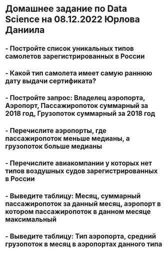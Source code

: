 # Домашнее задание по Data Science на 08.12.2022 Юрлова Даниила
## - Постройте список уникальных типов самолетов зарегистрированных в России
## - Какой тип самолета имеет самую раннюю дату выдачи сертификата?
## - Постройте запрос: Владелец аэропорта, Аэропорт, Пассажиропоток суммарный за 2018 год, Грузопоток суммарный за 2018 год
## - Перечислите аэропорты, где пассажиропоток меньше медианы, а  грузопоток больше медианы
## - Перечислите авиакомпании у которых нет типов воздушных судов зарегистрированных в России
## - Выведите таблицу: Месяц, суммарный пассажиропоток за данный месяц, аэропорт в котором пассажиропоток в данном месяце максимальный
## - Выведите таблицу: Тип аэропорта, средний грузопоток в месяц в аэропортах данного типа 
